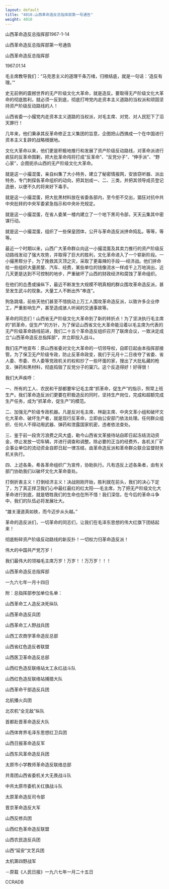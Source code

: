 ```yaml
---
layout: default
title: "4010.山西革命造反总指挥部第一号通告"
weight: 4010
---
```


山西革命造反总指挥部1967-1-14

山西革命造反总指挥部第一号通告

山西革命造反总指挥部

1967.01.14

毛主席教导我们：“马克思主义的道理千条万绪，归根结底，就是一句话：‘造反有理。’”

史无前例的震撼世界的无产阶级文化大革命，就是造反。要取得无产阶级文化大革命的彻底胜利，就必须一反到底，彻底打垮党内走资本主义道路的当权派和顽固坚持资产阶级反动路线的人！

山西省委一小撮党内走资本主义道路的当权派，对毛主席、对党、对人民犯下了滔天罪行！

几年来，他们秉承其反革命修正主义集团的旨意，企图把山西搞成一个在中国进行资本主义复辟的战略根据地。

文化大革命以来，他们更是积极地推行和发展了资产阶级反动路线，对革命派进行疯狂的反革命围剿，把大批革命闯将打成“反革命”、“反党分子”、“伸手派”、“野心家”，企图扼杀山西的无产阶级文化大革命。

就是这一小撮混蛋，亲自纠集了大小特务，建立了秘密情报网，安放窃听器、派出特务，专门刺探各革命组织的动向，把其划成一、二、三类，并把其领导成员登记造册，以便不久的将来好下毒手。

就是这一小撮混蛋，把大批黑材料放在省委各部内，至今拒不交出，猖狂对抗中共中央批转的中央军委紧急指示和中央补充规定。

就是这一小撮混蛋，在省人委某一楼内建立了一个地下黑司令部，天天云集其中密谋行动。

就是这一小撮混蛋，组织了一些保皇团体，公开与革命造反派拼命捣乱。等等，等等。

最近一个时期以来，山西广大革命群众向这一小撮混蛋及其卖力推行的资产阶级反动路线发动了强大攻势，并取得了巨大的胜利，文化革命进入了一个崭新阶段。一小撮黑帮分子，为了挽救其灭顶之灾，采取了更毒辣的手段──经济战。他们拼命给一些组织大量房屋、汽车、经费，某些单位的钱像流水一样成千上万地淌出，近几天更是达到不可控制的地步，严重破坏了山西的财政经济和腐蚀了革命组织。

在他们的怂恿或操纵下，最近不断发生大规模不明真相的群众围攻革命造反派，甚至发生武斗的现象。大量工人不断出外“串连”。

狗急跳墙，前些天他们甚至不惜挑动上万工人围攻革命造反派，以致许多企业停工，严重影响生产，甚至造成骇人听闻的交通事故等。

革命的同志们！山西省无产阶级文化大革命到了新的转折点！为了坚决执行毛主席的“抓革命，促生产”的方针，为了保证山西省文化大革命能沿着以毛主席为代表的无产阶级革命路线前进，我们二十五个革命造反组织召开了联席会议，一致决定成立“山西革命造反总指挥部”，并立即投入战斗。

我们庄严地宣布：原山西省委对文化大革命的一切领导权，自即日起由本指挥部接管。为了保卫无产阶级专政，防止反革命政变，我们于元月十二日夜夺了省委、省人委、市委、市人委等党政机关的权和抄了一些坏蛋的家，搜出了大批私藏的枪支、弹药和黑材料，彻底捣毁了反党分子的窠穴。这个反造得好！好得很！

我们大声疾呼：

一、所有的工人、农民和干部都要牢记毛主席“抓革命，促生产”的指示，照常上班生产。我们革命造反派们更要在积极造反的同时，坚持生产岗位，完成和超额完成生产任务，成为“抓革命，促生产”的模范。

二、加强无产阶级专政机器。凡是反对毛主席、林副主席、中央文革小组和破坏文化大革命、破坏生产者，就是现行反革命，立即由公安部门依法处理。任何群众组织、任何人不得动用武器、弹药和泄露国家机密，违者依法查处。

三、鉴于前一段贪污浪费之风大盛，勒今山西省文革接待站自即日起冻结流动资金，停止发放一切车辆，并进行调查和调整。除必要的正当的经费外，各机关厂矿企事业单位的流动资金自即日起一律冻结，由革命造反派和革命群众联合监督财务机关执行。

四、上述各条，希各革命组织广为宣传，协助执行。凡有违反上述各条者，由有关部门协助我们以破坏文化大革命查处。

打倒折衷主义！打倒经济主义！决战刚刚开始，胜利就在前头，我们的决心下定了，为了真正捍卫我们心中最红最红的红太阳──毛主席，为了把无产阶级文化大革命进行到底，就是牺牲我们的生命也在所不惜！我们深信，在今后的革命斗争中，我们的队伍必将发展壮大。

“雄关漫道真如铁，而今迈步从头越。”

革命的造反派们，一切革命的同志们，让我们在毛泽东思想的伟大红旗下团结起来！

彻底粉碎资产阶级反动路线的新反扑！一切权力归革命造反派！

伟大的中国共产党万岁！

我们最伟大的领袖毛主席万岁！万岁！！万万岁！！！

山西革命造反总指挥部

一九六七年一月十四日

附：总指挥部参加单位名单：

山西革命工人造反决死纵队

山西革命造反兵团

山西革命工人野战兵团

山西工农商学革命造反总部

山西省红色造反者联盟

山西医卫革命造反总部

山西红色造反联络站太工永红战斗队

山西红色造反联络站捕猎大队

山西革命干部造反兵团

北航播火兵团

北农机“全无敌”纵队

首都赴晋革命造反大队

山西体育界毛泽东思想红卫兵团

山西日报革命造反军

山西东风革命造反兵团

太原市小学教师革命造反联络总部

共青团山西省委机关大无畏战斗队

中共太原市委机关红旗战斗队

太原革命造反司令部

晋京革命造反大军

山西反修兵团

山西红色革命造反联盟

山西农民造反兵团

山西“延安”文艺兵团

太机第四野战军

－原载《人民日报》一九六七年一月二十五日

CCRADB

